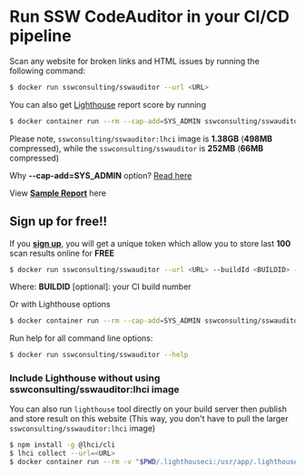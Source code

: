 # Run SSW CodeAuditor in your CI/CD pipeline

Scan any website for broken links and HTML issues by running the following command:

```bash
$ docker run sswconsulting/sswauditor --url <URL>
```

You can also get [Lighthouse](https://developers.google.com/web/tools/lighthouse) report score by running

```bash
$ docker container run --rm --cap-add=SYS_ADMIN sswconsulting/sswauditor:lhci --url <URL> --lighthouse
```

Please note, `sswconsulting/sswauditor:lhci` image is **1.38GB** (**498MB** compressed), while the `sswconsulting/sswauditor` is **252MB** (**66MB** compressed)

Why **--cap-add=SYS_ADMIN** option? [Read here](https://github.com/GoogleChrome/lighthouse-ci/tree/master/docs/recipes/docker-client)

View [**Sample Report**](/build/1c3ad52b-6980-46a0-e50c-512616254bc1) here 

## Sign up for free!!

If you [**sign up**](/signup), you will get a unique token which allow you to store last **100** scan results online for **FREE**

```bash
$ docker run sswconsulting/sswauditor --url <URL> --buildId <BUILDID> --token <TOKEN>
```
Where: **BUILDID** [optional]: your CI build number

Or with Lighthouse options

```bash
$ docker container run --rm --cap-add=SYS_ADMIN sswconsulting/sswauditor:lhci --url <URL> --lighthouse --buildId <BUILDID> --token <TOKEN>
```

Run help for all command line options:

```bash
$ docker run sswconsulting/sswauditor --help
```

### Include Lighthouse without using sswconsulting/sswauditor:lhci image
You can also run `lighthouse` tool directly on your build server then publish and store result on this website (This way, you don't have to pull the larger `sswconsulting/sswauditor:lhci` image)

```bash
$ npm install -g @lhci/cli
$ lhci collect --url=<URL>
$ docker container run --rm -v "$PWD/.lighthouseci:/usr/app/.lighthouseci" sswconsulting/sswauditor --url https://azuregems.io --lighthouse --token <TOKEN>
```